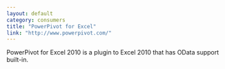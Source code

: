 ```yaml
---
layout: default
category: consumers
title: "PowerPivot for Excel"
link: "http://www.powerpivot.com/"
---
```

PowerPivot for Excel 2010 is a plugin to Excel 2010 that has OData support built-in.
